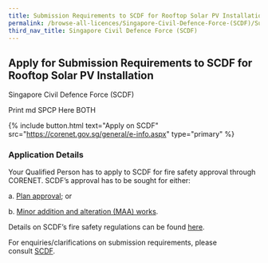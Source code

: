 ```yaml
---
title: Submission Requirements to SCDF for Rooftop Solar PV Installation
permalink: /browse-all-licences/Singapore-Civil-Defence-Force-(SCDF)/Submission-Requirements-to-SCDF-for-Rooftop-Solar-PV-Installation
third_nav_title: Singapore Civil Defence Force (SCDF)
---
```


## Apply for Submission Requirements to SCDF for Rooftop Solar PV Installation

Singapore Civil Defence Force (SCDF)

Print md SPCP Here BOTH

{% include button.html text="Apply on SCDF" src="https://corenet.gov.sg/general/e-info.aspx" type="primary" %}

### Application Details

<p>Your Qualified Person has to apply to SCDF for fire safety approval through CORENET. SCDF&rsquo;s approval has to be sought for either:</p>
<p>a. <a href="https://www.scdf.gov.sg/home/fire-safety/plans-and-consultations/plan-approval" target="_blank" rel="noopener">Plan approval</a>; or</p>
<p>b. <a href="https://www.scdf.gov.sg/home/fire-safety/plans-and-consultations/minor-addition-alteration-works" target="_blank" rel="noopener">Minor addition and alteration (MAA) works</a>.</p>
<p>Details on SCDF&rsquo;s fire safety regulations can be found&nbsp;<a href="https://www.scdf.gov.sg/home/fire-safety/downloads/acts-codes-regulations" target="_blank" rel="noopener">here</a>.</p>
<p>For enquiries/clarifications on submission requirements, please consult&nbsp;<a href="https://www.scdf.gov.sg/home/fire-safety/plans-and-consultations/consultations" target="_blank" rel="noopener">SCDF</a>.</p>

